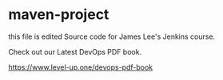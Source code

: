 # maven-project
this file is edited
Source code for James Lee's Jenkins course.

Check out our Latest DevOps PDF book.

https://www.level-up.one/devops-pdf-book
